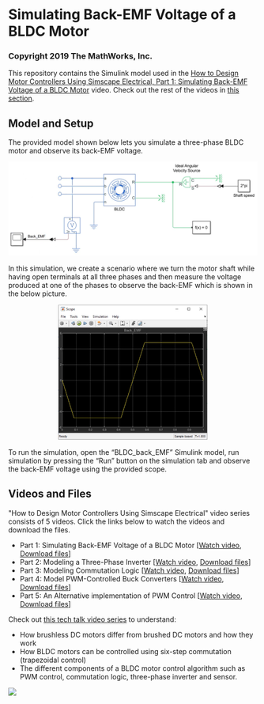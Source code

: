 # Simulating Back-EMF Voltage of a BLDC Motor
### Copyright 2019 The MathWorks, Inc.

This repository contains the Simulink model used in the [How to Design Motor Controllers Using Simscape Electrical, Part 1: Simulating Back-EMF Voltage of a BLDC Motor](https://www.youtube.com/watch?v=JDgvBZbnfPw&list=PLn8PRpmsu08pqegLB5CqfgZCtuK5UKIrx) video. Check out the rest of the videos in [this section](#videos-and-files).

## Model and Setup
The provided model shown below lets you simulate a three-phase BLDC motor and observe its back-EMF voltage. 

![](images/model.png)

In this simulation, we create a scenario where we turn the motor shaft while having open terminals at all three phases and then measure the voltage produced at one of the phases to observe the back-EMF which is shown in the below picture.

<p align="center">
<img src="images/backEMF.png" width="60%">
</p>

To run the simulation, open the “BLDC_back_EMF” Simulink model, run simulation by pressing the “Run” button on the simulation tab and observe the back-EMF voltage using the provided scope.

## Videos and Files
"How to Design Motor Controllers Using Simscape Electrical" video series consists of 5 videos. Click the links below to watch the videos and download the files. 

  - Part 1: Simulating Back-EMF Voltage of a BLDC Motor [[Watch video](https://www.youtube.com/watch?v=JDgvBZbnfPw&list=PLn8PRpmsu08pqegLB5CqfgZCtuK5UKIrx&index=1), [Download files](https://github.com/mathworks/Design-motor-controllers-with-Simscape-Electrical/tree/master/1%20Simulating%20back%20emf%20voltage%20of%20a%20BLDC%20motor)]
  - Part 2: Modeling a Three-Phase Inverter [[Watch video](https://www.youtube.com/watch?v=dghUC_IAj1Q&list=PLn8PRpmsu08pqegLB5CqfgZCtuK5UKIrx&index=2), [Download files](https://github.com/mathworks/Design-motor-controllers-with-Simscape-Electrical/tree/master/2%20Modeling%20a%20three%20phase%20inverter)]
  - Part 3: Modeling Commutation Logic [[Watch video](https://www.youtube.com/watch?v=NH0O1-mjysU&list=PLn8PRpmsu08pqegLB5CqfgZCtuK5UKIrx&index=3), [Download files](https://github.com/mathworks/Design-motor-controllers-with-Simscape-Electrical/tree/master/3%20Modeling%20commutation%20logic)]
  - Part 4: Model PWM-Controlled Buck Converters [[Watch video](https://www.youtube.com/watch?v=bMJVmyv76Bs&list=PLn8PRpmsu08pqegLB5CqfgZCtuK5UKIrx&index=4), [Download files](https://github.com/mathworks/Design-motor-controllers-with-Simscape-Electrical/tree/master/4%20Modeling%20a%20PWM%20controlled%20buck%20converter)]
  - Part 5: An Alternative implementation of PWM Control [[Watch video](https://www.youtube.com/watch?v=_abK4wVDL4Y&list=PLn8PRpmsu08pqegLB5CqfgZCtuK5UKIrx&index=5), [Download files](https://github.com/mathworks/Design-motor-controllers-with-Simscape-Electrical/tree/master/5%20PWM%20control%20of%20a%20BLDC%20motor)]
  
Check out [this tech talk video series](https://www.youtube.com/playlist?list=PLn8PRpmsu08qL-EG3DRMtRyokpXQJyhp7) to understand: 
  
- How brushless DC motors differ from brushed DC motors and how they work
- How BLDC motors can be controlled using six-step commutation (trapezoidal control)
- The different components of a BLDC motor control algorithm such as PWM control, commutation logic, three-phase inverter and sensor. 

![](algorithm.png)

